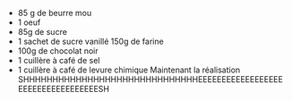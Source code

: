 - 85 g de beurre mou
- 1 oeuf
- 85g de sucre
- 1 sachet de sucre vanillé 150g de farine
- 100g de chocolat noir
- 1 cuillère à café de sel
- 1 cuillère à café de levure chimique
Maintenant la réalisation
SHHHHHHHHHHHHHHHHHHHHHHHHHHHHHHEEEEEEEEEEEEEEEEEEEEEEEEEEEEEEEEEEESH
